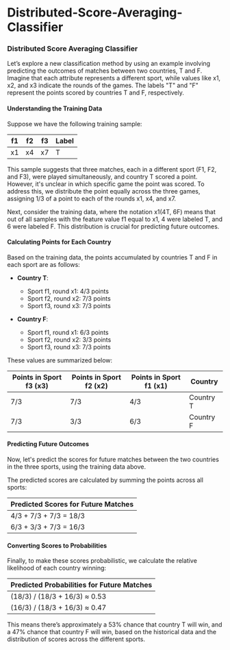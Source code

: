 # Distributed-Score-Averaging-Classifier

### Distributed Score Averaging Classifier

Let’s explore a new classification method by using an example involving predicting the outcomes of matches between two countries, T and F. Imagine that each attribute represents a different sport, while values like x1, x2, and x3 indicate the rounds of the games. The labels "T" and "F" represent the points scored by countries T and F, respectively.

#### Understanding the Training Data

Suppose we have the following training sample:

| f1 | f2 | f3 | Label |
|----|----|----|-------|
| x1 | x4 | x7 | T     |

This sample suggests that three matches, each in a different sport (F1, F2, and F3), were played simultaneously, and country T scored a point. However, it's unclear in which specific game the point was scored. To address this, we distribute the point equally across the three games, assigning 1/3 of a point to each of the rounds x1, x4, and x7.

Next, consider the training data, where the notation x1(4T, 6F) means that out of all samples with the feature value f1 equal to x1, 4 were labeled T, and 6 were labeled F. This distribution is crucial for predicting future outcomes.

#### Calculating Points for Each Country

Based on the training data, the points accumulated by countries T and F in each sport are as follows:

- **Country T**:
  - Sport f1, round x1: 4/3 points
  - Sport f2, round x2: 7/3 points
  - Sport f3, round x3: 7/3 points

- **Country F**:
  - Sport f1, round x1: 6/3 points
  - Sport f2, round x2: 3/3 points
  - Sport f3, round x3: 7/3 points

These values are summarized below:

| Points in Sport f3 (x3) | Points in Sport f2 (x2) | Points in Sport f1 (x1) | Country  |
|-------------------------|-------------------------|-------------------------|----------|
| 7/3                     | 7/3                     | 4/3                     | Country T |
| 7/3                     | 3/3                     | 6/3                     | Country F |

#### Predicting Future Outcomes

Now, let's predict the scores for future matches between the two countries in the three sports, using the training data above.

The predicted scores are calculated by summing the points across all sports:

| Predicted Scores for Future Matches |
|-------------------------------------|
| 4/3 + 7/3 + 7/3 = 18/3              | Country T |
| 6/3 + 3/3 + 7/3 = 16/3              | Country F |

#### Converting Scores to Probabilities

Finally, to make these scores probabilistic, we calculate the relative likelihood of each country winning:

| Predicted Probabilities for Future Matches |
|--------------------------------------------|
| (18/3) / (18/3 + 16/3) ≈ 0.53              | Probability T |
| (16/3) / (18/3 + 16/3) ≈ 0.47              | Probability F |

This means there’s approximately a 53% chance that country T will win, and a 47% chance that country F will win, based on the historical data and the distribution of scores across the different sports.

